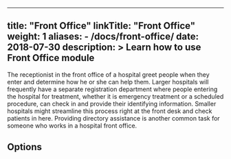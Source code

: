 
---
title: "Front Office"
linkTitle: "Front Office"
weight: 1
aliases:
    - /docs/front-office/
date: 2018-07-30
description: >
 Learn how to use Front Office module
---

The receptionist in the front office of a hospital greet people when they enter and determine how he or she can help them. Larger hospitals will frequently have a separate registration department where people entering the hospital for treatment, whether it is emergency treatment or a scheduled procedure, can check in and provide their identifying information. Smaller hospitals might streamline this process right at the front desk and check patients in here. Providing directory assistance is another common task for someone who works in a hospital front office.

##  Options


